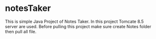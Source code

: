 # notesTaker
This is simple Java Project of Notes Taker.
In this project Tomcate 8.5 server are used.
Before pulling this project make sure create Notes folder then pull all file.
